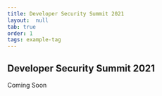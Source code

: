 ```yaml
---
title: Developer Security Summit 2021
layout:  null
tab: true
order: 1
tags: example-tag
---
```


## Developer Security Summit 2021

Coming Soon

